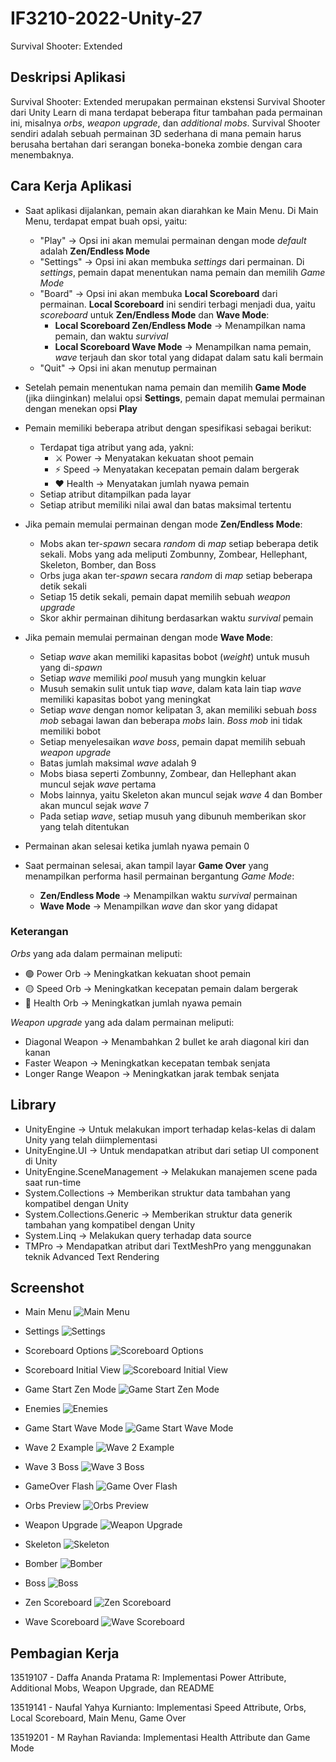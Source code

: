 # IF3210-2022-Unity-27

Survival Shooter: Extended

## Deskripsi Aplikasi

Survival Shooter: Extended merupakan permainan ekstensi Survival Shooter dari Unity Learn di mana terdapat beberapa fitur tambahan pada permainan ini, misalnya *orbs*, *weapon upgrade*, dan *additional mobs*. Survival Shooter sendiri adalah sebuah permainan 3D sederhana di mana pemain harus berusaha bertahan dari serangan boneka-boneka zombie dengan cara menembaknya.

## Cara Kerja Aplikasi

- Saat aplikasi dijalankan, pemain akan diarahkan ke Main Menu. Di Main Menu, terdapat empat buah opsi, yaitu:
    - "Play" -> Opsi ini akan memulai permainan dengan mode *default* adalah **Zen/Endless Mode**
    - "Settings" -> Opsi ini akan membuka *settings* dari permainan. Di *settings*, pemain dapat menentukan nama pemain dan memilih *Game Mode*
    - "Board" -> Opsi ini akan membuka **Local Scoreboard** dari permainan. **Local Scoreboard** ini sendiri terbagi menjadi dua, yaitu *scoreboard* untuk **Zen/Endless Mode** dan **Wave Mode**:
        - **Local Scoreboard Zen/Endless Mode** -> Menampilkan nama pemain, dan waktu *survival*
        - **Local Scoreboard Wave Mode** -> Menampilkan nama pemain, *wave* terjauh dan skor total yang didapat dalam satu kali bermain
    - "Quit" -> Opsi ini akan menutup permainan

- Setelah pemain menentukan nama pemain dan memilih **Game Mode** (jika diinginkan) melalui opsi **Settings**, pemain dapat memulai permainan dengan menekan opsi **Play**

- Pemain memiliki beberapa atribut dengan spesifikasi sebagai berikut:
    - Terdapat tiga atribut yang ada, yakni:
        - ⚔️ Power -> Menyatakan kekuatan shoot pemain
        - ⚡ Speed -> Menyatakan kecepatan pemain dalam bergerak
        - ❤️ Health -> Menyatakan jumlah nyawa pemain
    - Setiap atribut ditampilkan pada layar
    - Setiap atribut memiliki nilai awal dan batas maksimal tertentu

- Jika pemain memulai permainan dengan mode **Zen/Endless Mode**:
    - Mobs akan ter-*spawn* secara *random* di *map* setiap beberapa detik sekali. Mobs yang ada meliputi Zombunny, Zombear, Hellephant, Skeleton, Bomber, dan Boss
    - Orbs juga akan ter-*spawn* secara *random* di *map* setiap beberapa detik sekali
    - Setiap 15 detik sekali, pemain dapat memilih sebuah *weapon upgrade*
    - Skor akhir permainan dihitung berdasarkan waktu *survival* pemain

- Jika pemain memulai permainan dengan mode **Wave Mode**:
    - Setiap *wave* akan memiliki kapasitas bobot (*weight*) untuk musuh yang di-*spawn*
    - Setiap *wave* memiliki *pool* musuh yang mungkin keluar
    - Musuh semakin sulit untuk tiap *wave*, dalam kata lain tiap *wave* memiliki kapasitas bobot yang meningkat
    - Setiap *wave* dengan nomor kelipatan 3, akan memiliki sebuah *boss mob* sebagai lawan dan beberapa *mobs* lain. *Boss mob* ini tidak memiliki bobot
    - Setiap menyelesaikan *wave boss*, pemain dapat memilih sebuah *weapon upgrade*
    - Batas jumlah maksimal *wave* adalah 9
    - Mobs biasa seperti Zombunny, Zombear, dan Hellephant akan muncul sejak *wave* pertama
    - Mobs lainnya, yaitu Skeleton akan muncul sejak *wave* 4 dan Bomber akan muncul sejak *wave* 7
    - Pada setiap *wave*, setiap musuh yang dibunuh memberikan skor yang telah ditentukan

- Permainan akan selesai ketika jumlah nyawa pemain 0

- Saat permainan selesai, akan tampil layar **Game Over** yang menampilkan performa hasil permainan bergantung *Game Mode*:
    - **Zen/Endless Mode** -> Menampilkan waktu *survival* permainan
    - **Wave Mode** -> Menampilkan *wave* dan skor yang didapat

### Keterangan
*Orbs* yang ada dalam permainan meliputi:
- 🟢 Power Orb -> Meningkatkan kekuatan shoot pemain
- 🟡 Speed Orb -> Meningkatkan kecepatan pemain dalam bergerak
- 🔴 Health Orb -> Meningkatkan jumlah nyawa pemain  

*Weapon upgrade* yang ada dalam permainan meliputi:
- Diagonal Weapon -> Menambahkan 2 bullet ke arah diagonal kiri dan kanan
- Faster Weapon -> Meningkatkan kecepatan tembak senjata
- Longer Range Weapon -> Meningkatkan jarak tembak senjata

## Library

- UnityEngine -> Untuk melakukan import terhadap kelas-kelas di dalam Unity yang telah diimplementasi
- UnityEngine.UI -> Untuk mendapatkan atribut dari setiap UI component di Unity
- UnityEngine.SceneManagement -> Melakukan manajemen scene pada saat run-time
- System.Collections -> Memberikan struktur data tambahan yang kompatibel dengan Unity
- System.Collections.Generic -> Memberikan struktur data generik tambahan yang kompatibel dengan Unity
- System.Linq -> Melakukan query terhadap data source
- TMPro -> Mendapatkan atribut dari TextMeshPro yang menggunakan teknik Advanced Text Rendering

## Screenshot

- Main Menu
![Main Menu](https://gitlab.informatika.org/daffan02/if3210-2022-unity-27/-/raw/main/Screenshot/Main%20Menu.png)
- Settings
![Settings](https://gitlab.informatika.org/daffan02/if3210-2022-unity-27/-/raw/main/Screenshot/Settings.png)
- Scoreboard Options
![Scoreboard Options](https://gitlab.informatika.org/daffan02/if3210-2022-unity-27/-/raw/main/Screenshot/Scoreboard%20Options.png)
- Scoreboard Initial View
![Scoreboard Initial View](https://gitlab.informatika.org/daffan02/if3210-2022-unity-27/-/raw/main/Screenshot/Scoreboard%20Initial%20View.png)

- Game Start Zen Mode
![Game Start Zen Mode](https://gitlab.informatika.org/daffan02/if3210-2022-unity-27/-/raw/main/Screenshot/Game%20Start.png)
- Enemies
![Enemies](https://gitlab.informatika.org/daffan02/if3210-2022-unity-27/-/raw/main/Screenshot/Enemies.png)

- Game Start Wave Mode
![Game Start Wave Mode](https://gitlab.informatika.org/daffan02/if3210-2022-unity-27/-/raw/main/Screenshot/Game%20Start%20Wave%20Mode.png)
- Wave 2 Example
![Wave 2 Example](https://gitlab.informatika.org/daffan02/if3210-2022-unity-27/-/raw/main/Screenshot/Wave%202%20Example.png)
- Wave 3 Boss
![Wave 3 Boss](https://gitlab.informatika.org/daffan02/if3210-2022-unity-27/-/raw/main/Screenshot/Wave%203%20Boss.png)

- GameOver Flash
![Game Over Flash](https://gitlab.informatika.org/daffan02/if3210-2022-unity-27/-/raw/main/Screenshot/Game%20Over%20Flash.png)

- Orbs Preview
![Orbs Preview](https://gitlab.informatika.org/daffan02/if3210-2022-unity-27/-/raw/main/Screenshot/Orbs%20Preview.png)
- Weapon Upgrade
![Weapon Upgrade](https://gitlab.informatika.org/daffan02/if3210-2022-unity-27/-/raw/main/Screenshot/Weapon%20Upgrade.png)

- Skeleton
![Skeleton](https://gitlab.informatika.org/daffan02/if3210-2022-unity-27/-/raw/main/Screenshot/Skeleton.png)
- Bomber
![Bomber](https://gitlab.informatika.org/daffan02/if3210-2022-unity-27/-/raw/main/Screenshot/Bomber.png)
- Boss
![Boss](https://gitlab.informatika.org/daffan02/if3210-2022-unity-27/-/raw/main/Screenshot/Boss.png)

- Zen Scoreboard
![Zen Scoreboard](https://gitlab.informatika.org/daffan02/if3210-2022-unity-27/-/raw/main/Screenshot/Zen%20Scoreboard.png)
- Wave Scoreboard
![Wave Scoreboard](https://gitlab.informatika.org/daffan02/if3210-2022-unity-27/-/raw/main/Screenshot/Wave%20Scoreboard.png)

## Pembagian Kerja

13519107 - Daffa Ananda Pratama R:
Implementasi Power Attribute, Additional Mobs, Weapon Upgrade, dan README  

13519141 - Naufal Yahya Kurnianto:
Implementasi Speed Attribute, Orbs, Local Scoreboard, Main Menu, Game Over  

13519201 - M Rayhan Ravianda:
Implementasi Health Attribute dan Game Mode

